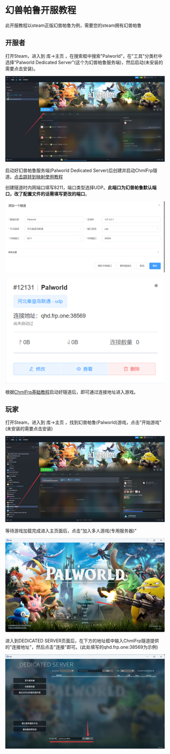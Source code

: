 # 幻兽帕鲁开服教程

此开服教程以steam正版幻兽帕鲁为例，需要您的steam拥有幻兽帕鲁

## 开服者

打开Steam，进入到 库->主页 ，在搜索框中搜索"Palworld"，在"工具"分类栏中选择"Palworld Dedicated Server"(这个为幻兽帕鲁服务端)，然后启动(未安装的需要点击安装)。

![Steam幻兽帕鲁服务端](./img/fabulu-open/1.png)

启动好幻兽帕鲁服务端(Palworld Dedicated Server)后创建并启动ChmlFrp隧道。[点击跳转到映射使用教程](../use/mapping)

创建隧道时内网端口填写8211，端口类型选择UDP。**此端口为幻兽帕鲁默认端口，改了配置文件的话需填写更改的端口**。

![ChmlFrp创建隧道](./img/fabulu-open/2.png)

![ChmlFrp隧道](./img/fabulu-open/3.png)

根据[ChmlFrp基础教程](../use/mapping)启动好隧道后，即可通过连接地址进入游戏。

## 玩家

打开Steam，进入到 库->主页 ，找到幻兽帕鲁(Palworld)游戏，点击"开始游戏"(未安装的需要点击安装)

![Steam幻兽帕鲁](./img/fabulu-open/4.png)

等待游戏加载完成进入主页面后，点击"加入多人游戏(专用服务器)"

![幻兽帕鲁主页面](./img/fabulu-open/5.png)

进入到DEDICATED SERVER页面后，在下方的地址框中输入ChmlFrp隧道提供的"连接地址"，然后点击"连接"即可。(此处填写的qhd.frp.one:38569为示例)

![幻兽帕鲁专用服务器页面](./img/fabulu-open/6.png)